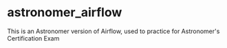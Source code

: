 # astronomer_airflow
This is an Astronomer version of Airflow, used to practice for Astronomer's Certification Exam
